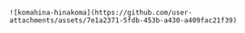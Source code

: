                                                                               ![komahina-hinakoma](https://github.com/user-attachments/assets/7e1a2371-5fdb-453b-a430-a409fac21f39)
